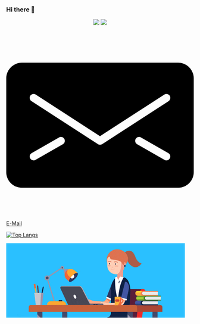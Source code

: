 ### Hi there 👋

<p align = "center">
<a href = "">
<img src = "https://img.shields.io/github/followers/tatiantunes?style=social"/></a>

<a href = "">
<img src = "https://img.shields.io/github/watchers/tatiantunes/tatiantunes?style=social"/></a>
</p>
<!-- Sharingbutton Facebook -->
<div class="e-mailit_toolbox   size32">
  <div class="e-mailit_btn_Facebook"></div>

  <div class="e-mailit_btn_LinkedIn"></div>

</div>


<!-- Sharingbutton E-Mail -->
<a class="resp-sharing-button__link" href="mailto:?subject=Super%20fast%20and%20easy%20Social%20Media%20Sharing%20Buttons.%20No%20JavaScript.%20No%20tracking.&amp;body=http%3A%2F%2Fsharingbuttons.io" target="_self" rel="noopener" aria-label="E-Mail">
  <div class="resp-sharing-button resp-sharing-button--email resp-sharing-button--medium"><div aria-hidden="true" class="resp-sharing-button__icon resp-sharing-button__icon--solid">
    <svg xmlns="http://www.w3.org/2000/svg" viewBox="0 0 24 24"><path d="M22 4H2C.9 4 0 4.9 0 6v12c0 1.1.9 2 2 2h20c1.1 0 2-.9 2-2V6c0-1.1-.9-2-2-2zM7.25 14.43l-3.5 2c-.08.05-.17.07-.25.07-.17 0-.34-.1-.43-.25-.14-.24-.06-.55.18-.68l3.5-2c.24-.14.55-.06.68.18.14.24.06.55-.18.68zm4.75.07c-.1 0-.2-.03-.27-.08l-8.5-5.5c-.23-.15-.3-.46-.15-.7.15-.22.46-.3.7-.14L12 13.4l8.23-5.32c.23-.15.54-.08.7.15.14.23.07.54-.16.7l-8.5 5.5c-.08.04-.17.07-.27.07zm8.93 1.75c-.1.16-.26.25-.43.25-.08 0-.17-.02-.25-.07l-3.5-2c-.24-.13-.32-.44-.18-.68s.44-.32.68-.18l3.5 2c.24.13.32.44.18.68z"/></svg></div>E-Mail</div>
</a>




[![Top Langs](https://github-readme-stats.vercel.app/api/top-langs/?username=tatiantunes&layout=compact)](https://github.com/tatiantunes/github-readme-stats)


![Gif](https://github.com/tatiantunes/tatiantunes/raw/main/menina.gif)

<script type='text/javascript'>
var e_mailit_config = {"display_counter":false,"after_share_dialog":true,"mobile_bar":true,"hover_pinit":true,"popup":true,"display_ads":true,"open_on":"onclick","emailit_branding":true,"notrack":false,"global_back_color":"#365899","mobile_back_color":"","thanks_message":"My social media","follow_services":{"Facebook":"tatiane.t.ant/","LinkedIn_2":"tati-antunes/"},"mobile_position":"bottom","mobileServices":"Facebook,Twitter,WhatsApp,Viber,SMS,Email,Gmail,Outlook,Yahoo_Mail,AOL_Mail,MailRu,Telegram,WeChat,WordPress,Messenger,Skype,Kik,QQ,Line,Kakao","headline":{}};
(function() {var b=document.createElement('script');b.type='text/javascript';b.async=true;b.src='//e-mailit.com/widget/menu3x/js/button.js';var c=document.getElementsByTagName('head')[0];c.appendChild(b) })()
</script>
 
<!--
**tatiantunes/tatiantunes** is a ✨ _special_ ✨ repository because its `README.md` (this file) appears on your GitHub profile.

Here are some ideas to get you started:
 
- 🔭 I’m currently working on ...
- 🌱 I’m currently learning ...
- 👯 I’m looking to collaborate on ...
- 🤔 I’m looking for help with ...
- 💬 Ask me about ...
- 📫 How to reach me: ...
- 😄 Pronouns: ...
- ⚡ Fun fact: ...
-->

